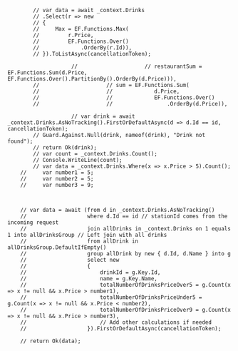             // var data = await _context.Drinks
            // .Select(r => new
            // {
            //     Max = EF.Functions.Max(
            //         r.Price,
            //         EF.Functions.Over()
            //             .OrderBy(r.Id)),
            // }).ToListAsync(cancellationToken);

                        //                     // restaurantSum = EF.Functions.Sum(d.Price, EF.Functions.Over().PartitionBy().OrderBy(d.Price))),
            //                     // sum = EF.Functions.Sum(
            //                     //             d.Price,
            //                     //             EF.Functions.Over()
            //                     //                 .OrderBy(d.Price)),

                        // var drink = await _context.Drinks.AsNoTracking().FirstOrDefaultAsync(d => d.Id == id, cancellationToken);
            // Guard.Against.Null(drink, nameof(drink), "Drink not found");
            // return Ok(drink);
            // var count = _context.Drinks.Count();
            // Console.WriteLine(count);
            // var data = _context.Drinks.Where(x => x.Price > 5).Count();
        //     var number1 = 5;
        //     var number2 = 5;
        //     var number3 = 9;



        // var data = await (from d in _context.Drinks.AsNoTracking()
        //                   where d.Id == id // stationId comes from the incoming request
        //                   join allDrinks in _context.Drinks on 1 equals 1 into allDrinksGroup // Left join with all drinks
        //                   from allDrink in allDrinksGroup.DefaultIfEmpty()
        //                   group allDrink by new { d.Id, d.Name } into g
        //                   select new
        //                   {
        //                       drinkId = g.Key.Id,
        //                       name = g.Key.Name,
        //                       totalNumberOfDrinksPriceOver5 = g.Count(x => x != null && x.Price > number1),
        //                       totalNumberOfDrinksPriceUnder5 = g.Count(x => x != null && x.Price < number2),
        //                       totalNumberOfDrinksPriceOver9 = g.Count(x => x != null && x.Price > number3),
        //                       // Add other calculations if needed
        //                   }).FirstOrDefaultAsync(cancellationToken);

        // return Ok(data);
